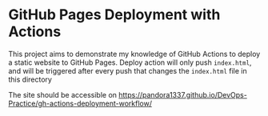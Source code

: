 # GitHub Pages Deployment with Actions

This project aims to demonstrate my knowledge of GitHub Actions to deploy a static website to GitHub Pages.
Deploy action will only push `index.html`, and will be triggered after every push that changes the `index.html` file in this directory

The site should be accessible on https://pandora1337.github.io/DevOps-Practice/gh-actions-deployment-workflow/
